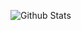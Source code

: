 ![Github Stats](https://github-readme-stats.vercel.app/api?username=finnder&show_icons=true&theme=dracula)





